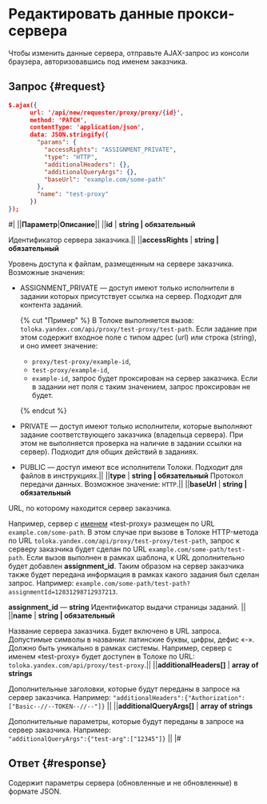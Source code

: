 # Редактировать данные прокси-сервера

Чтобы изменить данные сервера, отправьте AJAX-запрос из консоли браузера, авторизовавшись под именем заказчика.

## Запрос {#request}

```json
$.ajax({
      url: '/api/new/requester/proxy/proxy/{id}',
      method: 'PATCH',
      contentType: 'application/json',
      data: JSON.stringify({
        "params": {
          "accessRights": "ASSIGNMENT_PRIVATE",
          "type": "HTTP",
          "additionalHeaders": {},
          "additionalQueryArgs": {},
          "baseUrl": "example.com/some-path"
        },
        "name": "test-proxy"
      })
});
```

#|
||**Параметр**|**Описание**||
||**id** | **string \| обязательный**

Идентификатор сервера заказчика.||
||**accessRights** | **string \| обязательный**

Уровень доступа к файлам, размещенным на сервере заказчика. Возможные значения:

- ASSIGNMENT_PRIVATE — доступ имеют только исполнители в задании которых присутствует ссылка на сервер. Подходит для контента заданий.

  {% cut "Пример" %}
  В Толоке выполняется вызов: `toloka.yandex.com/api/proxy/test-proxy/test-path`.
  Если задание при этом содержит входное поле с типом aдрес (url) или cтрока (string), и оно имеет значение:
  - `proxy/test-proxy/example-id`,
  - `test-proxy/example-id`,
  - `example-id`,
  запрос будет проксирован на сервер заказчика.
  Если в задании нет поля с таким значением, запрос проксирован не будет.

  {% endcut %}

- PRIVATE — доступ имеют только исполнители, которые выполняют задание соответствующего заказчика (владельца сервера). При этом не выполняется проверка на наличие в задании ссылки на сервер). Подходит для общих действий в заданиях.
- PUBLIC — доступ имеют все исполнители Толоки. Подходит для файлов в инструкциях.||
||**type** | **string \| обязательный**
Протокол передачи данных. Возможное значение: `HTTP`.||
||**baseUrl** | **string \| обязательный**

URL, по которому находится сервер заказчика.

Например, сервер с [именем](#name) «test-proxy» размещен по URL `example.com/some-path`.
В этом случае при вызове в Толоке HTTP-метода по URL `toloka.yandex.com/api/proxy/test-proxy/test-path`, запрос к серверу заказчика будет сделан по URL `example.com/some-path/test-path`.
Если вызов выполнен в рамках шаблона, к URL дополнительно будет добавлен **assignment_id**. Таким образом на сервер заказчика также будет передана информация в рамках какого задания был сделан запрос. Например: `example.com/some-path/test-path?assignmentId=12831298712937213`.

**assignment_id** — **string** Идентификатор выдачи страницы заданий.
||
||**name** | **string \| обязательный**

Название сервера заказчика. Будет включено в URL запроса. Допустимые символы в названии: латинские буквы, цифры, дефис «-».
Должно быть уникально в рамках системы.
Например, сервер с именем «test-proxy» будет доступен в Толоке по URL: `toloka.yandex.com/api/proxy/test-proxy`.||
||**additionalHeaders[]** | **array of strings**

Дополнительные заголовки, которые будут переданы в запросе на сервер заказчика. Например: ``` "additionalHeaders":{"Authorization":["Basic--//--TOKEN--//--"]} ```
||
||**additionalQueryArgs[]** | **array of strings**

Дополнительные параметры, которые будут переданы в запросе на сервер заказчика. Например:<br/>``` "additionalQueryArgs":{"test-arg":["12345"]} ```
||
|#


## Ответ {#response}

Содержит параметры сервера (обновленные и не обновленные) в формате JSON.
